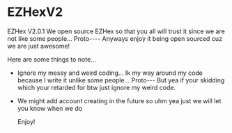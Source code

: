 # EZHexV2
EZHex V2.0.1
We open source EZHex so that you all will trust it since we are not like some people... Proto---- Anyways enjoy it being open sourced cuz we are just awesome!

Here are some things to note...
- Ignore my messy and weird coding... Ik my way around my code because I write it unlike some people... Proto--- But yea if your skidding which your retarded for btw just ignore my weird code.
- We might add account creating in the future so uhm yea just we will let you know when we do

  Enjoy!
